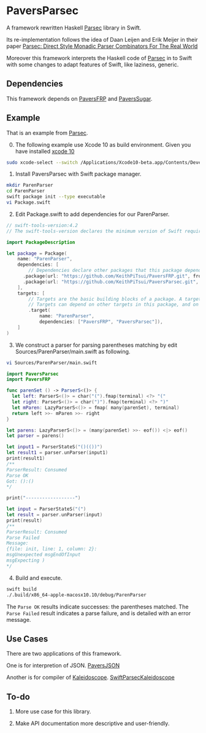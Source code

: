 # PaversParsec

A framework rewritten Haskell [Parsec](https://github.com/haskell/parsec) library in Swift. 

Its re-implementation follows the idea of Daan Leijen and Erik Meijer in their paper [Parsec: Direct Style Monadic Parser Combinators For The Real World](https://www.microsoft.com/en-us/research/wp-content/uploads/2016/02/parsec-paper-letter.pdf)

Moreover this framework interprets the Haskell code of [Parsec](https://github.com/haskell/parsec) in to Swift with some changes to adapt features of Swift, like laziness, generic.

## Dependencies
This framework depends on [PaversFRP](https://github.com/KeithPiTsui/PaversFRP) 
and [PaversSugar](https://github.com/KeithPiTsui/PaversSugar).

## Example

That is an example from [Parsec](https://github.com/haskell/parsec).

0. The following example use Xcode 10 as build environment. Given you have installed [xcode 10](https://developer.apple.com/download/)
```bash
sudo xcode-select --switch /Applications/Xcode10-beta.app/Contents/Developer
```

1. Install PaversParsec with Swift package manager.

```bash
mkdir ParenParser
cd ParenParser
swift package init --type executable
vi Package.swift
```

2. Edit Package.swift to add dependencies for our ParenParser.
```swift
// swift-tools-version:4.2
// The swift-tools-version declares the minimum version of Swift required to build this package.

import PackageDescription

let package = Package(
    name: "ParenParser",
    dependencies: [
        // Dependencies declare other packages that this package depends on.
      .package(url: "https://github.com/KeithPiTsui/PaversFRP.git", from: "1.0.0"),
      .package(url: "https://github.com/KeithPiTsui/PaversParsec.git", from: "1.0.1"),
    ],
    targets: [
        // Targets are the basic building blocks of a package. A target can define a module or a test suite.
        // Targets can depend on other targets in this package, and on products in packages which this package depends on.
        .target(
            name: "ParenParser",
            dependencies: ["PaversFRP", "PaversParsec"]),
    ]
)
```

3. We construct a parser for parsing parentheses matching by edit Sources/ParenParser/main.swift as following.

```bash
vi Sources/ParenParser/main.swift
```

```swift
import PaversParsec
import PaversFRP

func parenSet () -> ParserS<()> {
  let left: ParserS<()> = char("(").fmap(terminal) <?> "("
  let right: ParserS<()> = char(")").fmap(terminal) <?> ")"
  let mParen: LazyParserS<()> = fmap( many(parenSet), terminal)
  return left >>- mParen >>- right
}

let parens: LazyParserS<()> = (many(parenSet) >>- eof()) <|> eof()
let parser = parens()

let input1 = ParserStateS("()(())")
let result1 = parser.unParser(input1)
print(result1)
/**
ParserResult: Consumed
Parse OK
Got: ():()
*/

print("------------------")

let input = ParserStateS("(")
let result = parser.unParser(input)
print(result)
/**
ParserResult: Consumed
Parse Failed
Message:
{file: init, line: 1, column: 2}: 
msgUnexpected msgEndOfInput
msgExpecting )
*/
```

4. Build and execute.

```bash
swift build
./.build/x86_64-apple-macosx10.10/debug/ParenParser
```

The `Parse OK` results indicate successes: the parentheses matched.
The `Parse Failed` result indicates a parse failure, and is detailed
with an error message.

## Use Cases

There are two applications of this framework.

One is for interpretion of JSON. [PaversJSON](https://github.com/KeithPiTsui/PaversJSON)

Another is for compiler of [Kaleidoscope](https://llvm.org/docs/tutorial/LangImpl01.html). [SwiftParsecKaleidoscope](https://github.com/KeithPiTsui/SwiftParsecKaleidoscope)

## To-do

1. More use case for this library.

2. Make API documentation more descriptive and user-friendly.
